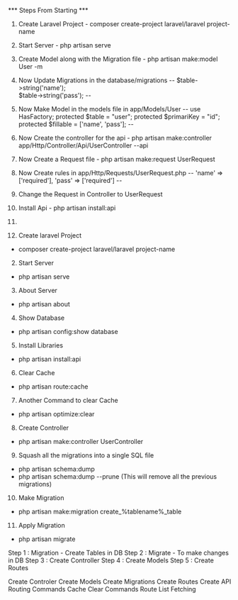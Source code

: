 *** Steps From Starting ***
1. Create Laravel Project - composer create-project laravel/laravel project-name
2. Start Server - php artisan serve
3. Create Model along with the Migration file - php artisan make:model User -m
4. Now Update Migrations in the database/migrations
--  $table->string('name');     
    $table->string('pass');  --
5. Now Make Model in the models file in app/Models/User
--  use HasFactory;
    protected $table = "user";
    protected $primariKey = "id";
    protected $fillable = ['name', 'pass'];  --
6. Now Create the controller for the api - php artisan make:controller app/Http/Controller/Api/UserController --api
7. Now Create a Request file - php artisan make:request UserRequest
8. Now Create rules in app/Http/Requests/UserRequest.php 
--  'name' => ['required'],
    'pass' => ['required']  --
9. Change the Request in Controller to UserRequest
10. Install Api - php artisan install:api
11. 


1. Create laravel Project
- composer create-project laravel/laravel project-name
2. Start Server
- php artisan serve
3. About Server
- php artisan about
4. Show Database
- php artisan config:show database  
5. Install Libraries
- php artisan install:api
6. Clear Cache
- php artisan route:cache
7. Another Command to clear Cache
- php artisan optimize:clear
8. Create Controller
- php artisan make:controller UserController
9. Squash all the migrations into a single SQL file
- php artisan schema:dump
- php artisan schema:dump --prune (This will remove all the previous migrations)
10. Make Migration
- php artisan make:migration create_%tablename%_table
11. Apply Migration
- php artisan migrate


Step 1 : Migration - Create Tables in DB
Step 2 : Migrate - To make changes in DB
Step 3 : Create Controller
Step 4 : Create Models
Step 5 : Create Routes

Create Controler
Create Models
Create Migrations
Create Routes
Create API
Routing Commands
Cache Clear Commands
Route List Fetching